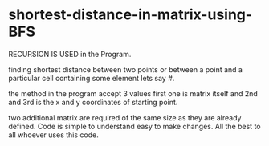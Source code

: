 # shortest-distance-in-matrix-using-BFS

RECURSION IS USED in the Program.

finding shortest distance between two points or between a point and a particular cell containing some element lets say #.

the method in the program accept 3 values
first one is matrix itself and 2nd and 3rd is the x and y coordinates of starting point.

two additional matrix are required of the same size as they are already defined.
Code is simple to understand easy to make changes.
All the best to all whoever uses this code.

